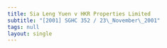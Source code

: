 ```yaml
---
title: Sia Leng Yuen v HKR Properties Limited
subtitle: "[2001] SGHC 352 / 23\_November\_2001"
tags: null
layout: single
---
```


